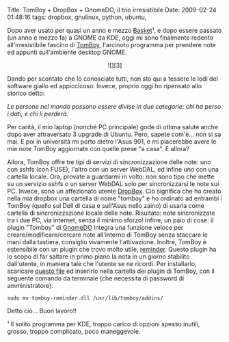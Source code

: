 Title: TomBoy + DropBox + GnomeDO, il trio irresistibile
Date:  2009-02-24 01:48:16
tags: dropbox, gnulinux, python, ubuntu,

Dopo aver usato per quasi un anno e mezzo
[Basket][1]¹, e dopo essere passato (un anno e mezzo fa) a GNOME da KDE, oggi
mi sono finalmente redento all'irresistibile fascino di [TomBoy][2],
l'arcinoto programma per prendere note ed appunti sull'ambiente desktop GNOME.

<center>![][3]</center>

Dando per scontato che lo conosciate tutti, non sto qui a tessere le lodi del
software giallo ed appiccicoso. Invece, proprio oggi ho ripensato allo storico
detto:

_Le persone nel mondo possono essere divise in due categorie: chi ha perso i dati, e chi li perderà._

Per carità, il mio laptop (nonché PC principale) gode di ottima salute anche
dopo aver attraversato 3 upgrade di Ubuntu. Pero, sapete com'è... non si sa
mai. E poi in università mi porto dietro l'Asus 901, e mi piacerebbe avere le
mie note TomBoy aggiornate con quelle prese "a casa". E allora?


Allora, TomBoy
offre tre tipi di servizi di sincronizzazione delle note: uno con sshfs (con
FUSE), l'altro con un server WebDAL, ed infine uno con una cartella locale.
Ora, provate a guardarmi in volto: non sono tipo che mette su un servizio
sshfs o un server WebDAL solo per sincronizzarsi le note sui PC. Invece, sono
un affezionato utente [DropBox][4]. Ciò significa che ho creato nella mia
dropbox una cartella di nome "tomboy" e ho ordinato ad entrambi i TomBoy
(quello sul Dell di casa e sull'Asus nello zaino) di usarla come cartella di
sincronizzazione locale delle note. Risultato: note sincronizzate tra i due
PC, via internet, senza il minimo sforzo! Infine, un paio di cose: il plugin
"Tomboy" di [GnomeDO][5] integra una funzione veloce per
creare/modificare/cercare note all'interno di TomBoy senza staccare le mani
dalla tastiera, consiglio vivamente l'attivazione. Inoltre, TomBoy è 
estensibile con un plugin che trovo molto utile, [reminder][6]. Questo plugin
ha lo scopo di far saltare in primo piano la nota in un giorno stabilito
dall'utente, in maniera tale che l'utente se ne ricordi. Per installarlo,
scaricare [questo file][7] ed inserirlo nella cartella dei plugin di TomBoy,
con il seguente comando da terminale (che necessita di password di
amministratore):

	sudo mv tomboy-reminder.dll /usr/lib/tomboy/addins/

Detto ciò... Buon lavoro!!


¹ Il solito programma per KDE, troppo carico di opzioni spesso inutili, grosso, troppo
complicato, poco maneggevole.

   [1]: http://basket.kde.org/

   [2]: http://projects.gnome.org/tomboy/

   [3]: http://farm4.static.flickr.com/3603/3305447808_e637c0a252_o.png

   [4]: http://www.getdropbox.com/

   [5]: http://do.davebsd.com/wiki/index.php?title=Main_Page

   [6]: http://flukkost.nu/blog/tomboy-reminder/

   [7]: http://flukkost.nu/tomboy-reminder.dll
